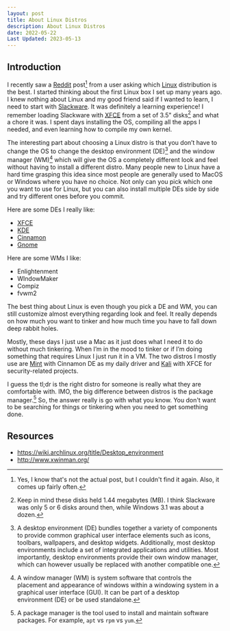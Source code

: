 ```yaml
---
layout: post
title: About Linux Distros
description: About Linux Distros
date: 2022-05-22
Last Updated: 2023-05-13
---
```

## Introduction

I recently saw a <a href="https://www.reddit.com" class="hvr-wobble-skew">Reddit</a> post[^1] from a user asking which <a href="https://en.wikipedia.org/wiki/Linux" class="hvr-wobble-skew">Linux</a> distribution is the best.  I started thinking about the first Linux box I set up many years ago.  I knew nothing about Linux and my good friend said if I wanted to learn, I need to start with <a href="http://www.slackware.com/" class="hvr-wobble-skew">Slackware</a>.  It was definitely a learning experience!  I remember loading Slackware with <a href="https://www.xfce.org/" class="hvr-wobble-skew">XFCE</a> from a set of 3.5" disks[^2] and what a chore it was.  I spent days installing the OS, compiling all the apps I needed, and even learning how to compile my own kernel. 

The interesting part about choosing a Linux distro is that you don’t have to change the OS to change the desktop environment (DE)[^3] and the window manager (WM)[^4] which will give the OS a completely different look and feel without having to install a different distro.  Many people new to Linux have a hard time grasping this idea since most people are generally used to MacOS or Windows where you have no choice.  Not only can you pick which one you want to use for Linux, but you can also install multiple DEs side by side and try different ones before you commit.  

Here are some DEs I really like:

* <a href="https://www.xfce.org/" class="hvr-wobble-skew">XFCE</a>
* <a href="https://kde.org/" class="hvr-wobble-skew">KDE</a>
* <a href="https://en.wikipedia.org/wiki/Cinnamon_(desktop_environment)" class="hvr-wobble-skew">Cinnamon</a>
* <a href="https://www.gnome.org" class="hvr-wobble-skew">Gnome</a>

Here are some WMs I like:

* Enlightenment
* WIndowMaker 
* Compiz
* fvwm2

The best thing about Linux is even though you pick a DE and WM, you can still customize almost everything regarding look and feel.  It really depends on how much you want to tinker and how much time you have to fall down deep rabbit holes.

Mostly, these days I just use a Mac as it just does what I need it to do without much tinkering.  When I’m in the mood to tinker or if I’m doing something that requires Linux I just run it in a VM.  The two distros I mostly use are <a href="https://www.linuxmint.com/" class="hvr-wobble-skew">Mint</a> with Cinnamon DE as my daily driver and <a href="https://www.kali.org/" class="hvr-wobble-skew">Kali</a> with XFCE for security-related projects.

I guess the tl;dr is the right distro for someone is really what they are comfortable with.  IMO, the big difference between distros is the package manager.[^5] So, the answer really is go with what you know.  You don't want to be searching for things or tinkering when you need to get something done. 

## Resources

* <a href="https://wiki.archlinux.org/title/Desktop_environment" class="hvr-wobble-skew">https://wiki.archlinux.org/title/Desktop_environment</a>
* <a href="http://www.xwinman.org/" class="hvr-wobble-skew">http://www.xwinman.org/</a>

[^1]: Yes, I know that's not the actual post, but I couldn't find it again. Also, it comes up fairly often.
[^2]: Keep in mind these disks held 1.44 megabytes (MB).  I think Slackware was only 5 or 6 disks around then, while Windows 3.1 was about a dozen.
[^3]: A desktop environment (DE) bundles together a variety of components to provide common graphical user interface elements such as icons, toolbars, wallpapers, and desktop widgets. Additionally, most desktop environments include a set of integrated applications and utilities. Most importantly, desktop environments provide their own window manager, which can however usually be replaced with another compatible one. 
[^4]: A window manager (WM) is system software that controls the placement and appearance of windows within a windowing system in a graphical user interface (GUI). It can be part of a desktop environment (DE) or be used standalone.
[^5]: A package manager is the tool used to install and maintain software packages.  For example, `apt` vs `rpm` vs `yum`.